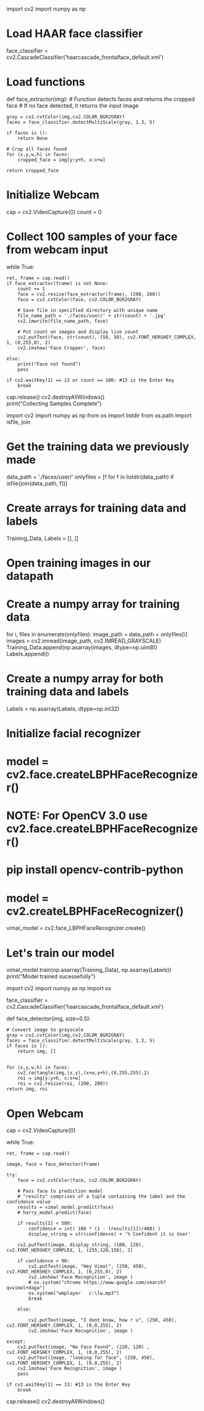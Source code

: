 import cv2
import numpy as np

# Load HAAR face classifier
face_classifier = cv2.CascadeClassifier('haarcascade_frontalface_default.xml')

# Load functions
def face_extractor(img):
    # Function detects faces and returns the cropped face
    # If no face detected, it returns the input image
    
    gray = cv2.cvtColor(img,cv2.COLOR_BGR2GRAY)
    faces = face_classifier.detectMultiScale(gray, 1.3, 5)
    
    if faces is ():
        return None
    
    # Crop all faces found
    for (x,y,w,h) in faces:
        cropped_face = img[y:y+h, x:x+w]

    return cropped_face

# Initialize Webcam
cap = cv2.VideoCapture(0)
count = 0

# Collect 100 samples of your face from webcam input
while True:

    ret, frame = cap.read()
    if face_extractor(frame) is not None:
        count += 1
        face = cv2.resize(face_extractor(frame), (200, 200))
        face = cv2.cvtColor(face, cv2.COLOR_BGR2GRAY)

        # Save file in specified directory with unique name
        file_name_path = './faces/user/' + str(count) + '.jpg'
        cv2.imwrite(file_name_path, face)

        # Put count on images and display live count
        cv2.putText(face, str(count), (50, 50), cv2.FONT_HERSHEY_COMPLEX, 1, (0,255,0), 2)
        cv2.imshow('Face Cropper', face)
        
    else:
        print("Face not found")
        pass

    if cv2.waitKey(1) == 13 or count == 100: #13 is the Enter Key
        break
        
cap.release()
cv2.destroyAllWindows()      
print("Collecting Samples Complete")





import cv2
import numpy as np
from os import listdir
from os.path import isfile, join

# Get the training data we previously made
data_path = './faces/user/'
onlyfiles = [f for f in listdir(data_path) if isfile(join(data_path, f))]

# Create arrays for training data and labels
Training_Data, Labels = [], []

# Open training images in our datapath
# Create a numpy array for training data
for i, files in enumerate(onlyfiles):
    image_path = data_path + onlyfiles[i]
    images = cv2.imread(image_path, cv2.IMREAD_GRAYSCALE)
    Training_Data.append(np.asarray(images, dtype=np.uint8))
    Labels.append(i)

# Create a numpy array for both training data and labels
Labels = np.asarray(Labels, dtype=np.int32)

# Initialize facial recognizer
# model = cv2.face.createLBPHFaceRecognizer()
# NOTE: For OpenCV 3.0 use cv2.face.createLBPHFaceRecognizer()
# pip install opencv-contrib-python
# model = cv2.createLBPHFaceRecognizer()

vimal_model  = cv2.face_LBPHFaceRecognizer.create()
# Let's train our model 
vimal_model.train(np.asarray(Training_Data), np.asarray(Labels))
print("Model trained sucessefully")



import cv2
import numpy as np
import os


face_classifier = cv2.CascadeClassifier('haarcascade_frontalface_default.xml')

def face_detector(img, size=0.5):
    
    # Convert image to grayscale
    gray = cv2.cvtColor(img,cv2.COLOR_BGR2GRAY)
    faces = face_classifier.detectMultiScale(gray, 1.3, 5)
    if faces is ():
        return img, []
    
    
    for (x,y,w,h) in faces:
        cv2.rectangle(img,(x,y),(x+w,y+h),(0,255,255),2)
        roi = img[y:y+h, x:x+w]
        roi = cv2.resize(roi, (200, 200))
    return img, roi


# Open Webcam
cap = cv2.VideoCapture(0)

while True:

    ret, frame = cap.read()
    
    image, face = face_detector(frame)
    
    try:
        face = cv2.cvtColor(face, cv2.COLOR_BGR2GRAY)

        # Pass face to prediction model
        # "results" comprises of a tuple containing the label and the confidence value
        results = vimal_model.predict(face)
        # harry_model.predict(face)
        
        if results[1] < 500:
            confidence = int( 100 * (1 - (results[1])/400) )
            display_string = str(confidence) + '% Confident it is User'
            
        cv2.putText(image, display_string, (100, 120), cv2.FONT_HERSHEY_COMPLEX, 1, (255,120,150), 2)
        
        if confidence > 90:
            cv2.putText(image, "Hey Vimal", (250, 450), cv2.FONT_HERSHEY_COMPLEX, 1, (0,255,0), 2)
            cv2.imshow('Face Recognition', image )
            # os.system("chrome https://www.google.com/search?q=vimal+daga")
            os.system("wmplayer   c:\lw.mp3")
            break
         
        else:
            
            cv2.putText(image, "I dont know, how r u", (250, 450), cv2.FONT_HERSHEY_COMPLEX, 1, (0,0,255), 2)
            cv2.imshow('Face Recognition', image )

    except:
        cv2.putText(image, "No Face Found", (220, 120) , cv2.FONT_HERSHEY_COMPLEX, 1, (0,0,255), 2)
        cv2.putText(image, "looking for face", (250, 450), cv2.FONT_HERSHEY_COMPLEX, 1, (0,0,255), 2)
        cv2.imshow('Face Recognition', image )
        pass
        
    if cv2.waitKey(1) == 13: #13 is the Enter Key
        break
        
cap.release()
cv2.destroyAllWindows()     
